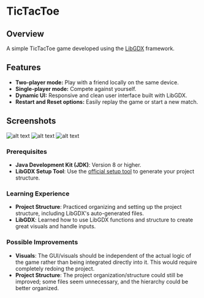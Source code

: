 # TicTacToe

## Overview
A simple TicTacToe game developed using the [LibGDX](https://libgdx.badlogicgames.com/) framework.

## Features
- **Two-player mode:** Play with a friend locally on the same device.
- **Single-player mode:** Compete against yourself.
- **Dynamic UI:** Responsive and clean user interface built with LibGDX.
- **Restart and Reset options:** Easily replay the game or start a new match.

## Screenshots
![alt text](https://github.com/jhauptma12357/images/blob/main/image1.png)
![alt text](https://github.com/jhauptma12357/images/blob/main/image2.png)
![alt text](https://github.com/jhauptma12357/images/blob/main/image3.png)

### Prerequisites
- **Java Development Kit (JDK)**: Version 8 or higher.
- **LibGDX Setup Tool**: Use the [official setup tool](https://libgdx.com/dev/setup/) to generate your project structure.

### Learning Experience
- **Project Structure**: Practiced organizing and setting up the project structure, including LibGDX's auto-generated files.
- **LibGDX**: Learned how to use LibGDX functions and structure to create great visuals and handle inputs.

### Possible Improvements
- **Visuals**: The GUI/visuals should be independent of the actual logic of the game rather than being integrated directly into it. This would require completely redoing the project.
- **Project Structure**: The project organization/structure could still be improved; some files seem unnecessary, and the hierarchy could be better organized.
